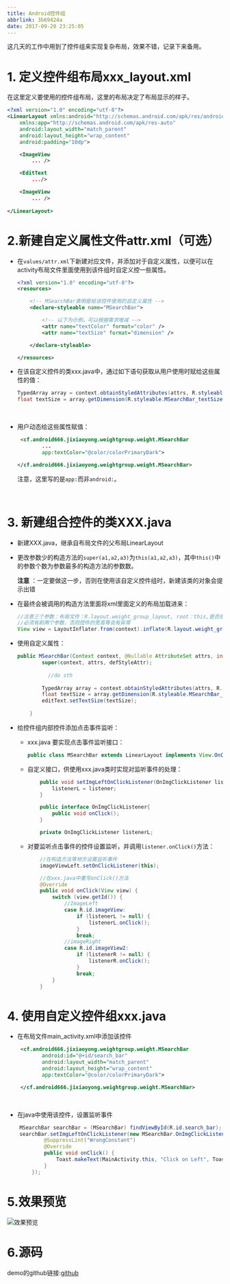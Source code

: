 ```yaml
---
title: Android控件组
abbrlink: 3b69424a
date: 2017-09-20 23:25:05
---
```




这几天的工作中用到了控件组来实现复杂布局，效果不错，记录下来备用。

# 1. 定义控件组布局xxx_layout.xml



在这里定义要使用的控件组布局，这里的布局决定了布局显示的样子。

```xml
<?xml version="1.0" encoding="utf-8"?>
<LinearLayout xmlns:android="http://schemas.android.com/apk/res/android"
    xmlns:app="http://schemas.android.com/apk/res-auto"
    android:layout_width="match_parent"
    android:layout_height="wrap_content"
    android:padding="10dp">

    <ImageView
        ... />

    <EditText
        .../>

    <ImageView
        ... />
      
</LinearLayout>
```



# 2.新建自定义属性文件attr.xml（可选）

* 在```values/attr.xml```下新建对应文件，并添加对于自定义属性，以便可以在activity布局文件里面使用到该件组时自定义控一些属性。

  ```xml
  <?xml version="1.0" encoding="utf-8"?>
  <resources>

      <!-- MSearchBar表明是给该控件使用的自定义属性 -->
      <declare-styleable name="MSearchBar">

          <!-- 以下为示例，可以根据需求增减 -->
          <attr name="textColor" format="color" />
          <attr name="textSize" format="dimension" />

      </declare-styleable>

  </resources>
  ```

* 在该自定义控件的类xxx.java中，通过如下语句获取从用户使用时赋给这些属性的值：

  ```java
  TypedArray array = context.obtainStyledAttributes(attrs, R.styleable.MSearchBar);
  float textSize = array.getDimension(R.styleable.MSearchBar_textSize, 13);
  ```

  ​

* 用户动态给这些属性赋值：

  ```xml
   <cf.android666.jixiaoyong.weightgroup.weight.MSearchBar
          ...
          app:textColor="@color/colorPrimaryDark">

  </cf.android666.jixiaoyong.weightgroup.weight.MSearchBar>
  ```

  注意，这里写的是```app:```而非```android:```。

  ​

# 3. 新建组合控件的类XXX.java

* 新建XXX.java，继承自布局文件的父布局LinearLayout

* 更改参数少的构造方法的```super(a1,a2,a3)```为```this(a1,a2,a3)```，其中```this()```中的参数个数为参数最多的构造方法的参数数。

  **注意** ：一定要做这一步，否则在使用该自定义控件组时，新建该类的对象会提示出错

* 在最终会被调用的构造方法里面将xml里面定义的布局加载进来：

  ```java
  //注意三个参数：布局文件：R.layout.weight_group_layout, root：this,是否依附到root：true
  //必须有前两个参数，否则控件的宽高等会有异常
  View view = LayoutInflater.from(context).inflate(R.layout.weight_group_layout, this,true);
  ```

* 使用自定义属性：

  ```java
  public MSearchBar(Context context, @Nullable AttributeSet attrs, int defStyleAttr) {
          super(context, attrs, defStyleAttr);
    
    		//do sth
    
          TypedArray array = context.obtainStyledAttributes(attrs, R.styleable.MSearchBar);
          float textSize = array.getDimension(R.styleable.MSearchBar_textSize, 13);
          editText.setTextSize(textSize);
    
      }
  ```



* 给控件组内部控件添加点击事件监听：

  * xxx.java 要实现点击事件监听接口：

    ```java
    public class MSearchBar extends LinearLayout implements View.OnClickListener{}
    ```

  * 自定义接口，供使用xxx.java类时实现对监听事件的处理：

    ```java
        public void setImgLeftOnClickListener(OnImgClickListener listener){
            listenerL = listener;
        }

        public interface OnImgClickListener{
            public void onClick();
        }

        private OnImgClickListener listenerL;
    ```

  * 对要监听点击事件的控件设置监听，并调用```listener.onClick()```方法：

    ```java
    	//在构造方法等地方设置监听事件
    	imageViewLeft.setOnClickListener(this);

    	//在xxx.java中重写onClick()方法
        @Override
        public void onClick(View view) {
            switch (view.getId()) {
                //ImageLeft
                case R.id.imageView:
                    if (listenerL != null) {
                        listenerL.onClick();
                    }
                    break;
                //imageRight
                case R.id.imageView2:
                    if (listenerR != null) {
                        listenerR.onClick();
                    }
                    break;
            }
        }
    ```



# 4. 使用自定义控件组xxx.java

* 在布局文件main_activity.xml中添加该控件

  ```xml
   <cf.android666.jixiaoyong.weightgroup.weight.MSearchBar
          android:id="@+id/search_bar"
          android:layout_width="match_parent"
          android:layout_height="wrap_content"
          app:textColor="@color/colorPrimaryDark">

   </cf.android666.jixiaoyong.weightgroup.weight.MSearchBar>
  ```

  ​

* 在java中使用该控件，设置监听事件

```java
    MSearchBar searchBar = (MSearchBar) findViewById(R.id.search_bar);
    searchBar.setImgLeftOnClickListener(new MSearchBar.OnImgClickListener() {
            @SuppressLint("WrongConstant")
            @Override
            public void onClick() {
                Toast.makeText(MainActivity.this, "Click on Left", Toast.LENGTH_SHORT).show();
            }
        });

```



# 5.效果预览


![效果预览](http://upload-images.jianshu.io/upload_images/120748-48d0cbbf03ded7f4.png?imageMogr2/auto-orient/strip%7CimageView2/2/w/1240)

# 6.源码

demo的github链接:[github](https://github.com/jixiaoyong/my_application_on_deepin/tree/master/weightgroup)

